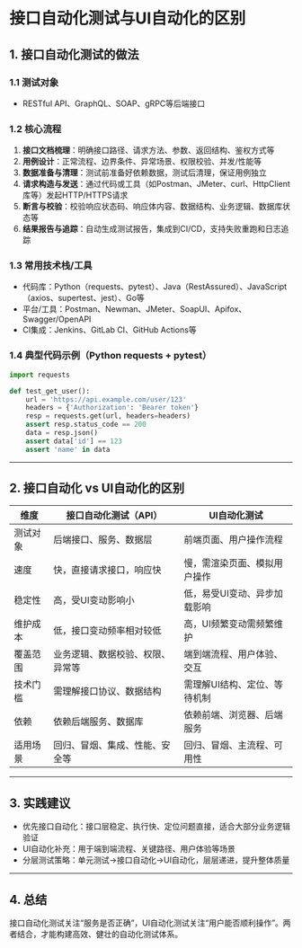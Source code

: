 # 接口自动化测试与UI自动化的区别

## 1. 接口自动化测试的做法

### 1.1 测试对象
- RESTful API、GraphQL、SOAP、gRPC等后端接口

### 1.2 核心流程
1. **接口文档梳理**：明确接口路径、请求方法、参数、返回结构、鉴权方式等
2. **用例设计**：正常流程、边界条件、异常场景、权限校验、并发/性能等
3. **数据准备与清理**：测试前准备好依赖数据，测试后清理，保证用例独立
4. **请求构造与发送**：通过代码或工具（如Postman、JMeter、curl、HttpClient库等）发起HTTP/HTTPS请求
5. **断言与校验**：校验响应状态码、响应体内容、数据结构、业务逻辑、数据库状态等
6. **结果报告与追踪**：自动生成测试报告，集成到CI/CD，支持失败重跑和日志追踪

### 1.3 常用技术栈/工具
- 代码库：Python（requests、pytest）、Java（RestAssured）、JavaScript（axios、supertest、jest）、Go等
- 平台/工具：Postman、Newman、JMeter、SoapUI、Apifox、Swagger/OpenAPI
- CI集成：Jenkins、GitLab CI、GitHub Actions等

### 1.4 典型代码示例（Python requests + pytest）
```python
import requests

def test_get_user():
    url = 'https://api.example.com/user/123'
    headers = {'Authorization': 'Bearer token'}
    resp = requests.get(url, headers=headers)
    assert resp.status_code == 200
    data = resp.json()
    assert data['id'] == 123
    assert 'name' in data
```

---

## 2. 接口自动化 vs UI自动化的区别

| 维度         | 接口自动化测试（API）                | UI自动化测试                    |
|--------------|--------------------------------------|---------------------------------|
| 测试对象     | 后端接口、服务、数据层               | 前端页面、用户操作流程          |
| 速度         | 快，直接请求接口，响应快              | 慢，需渲染页面、模拟用户操作    |
| 稳定性       | 高，受UI变动影响小                   | 低，易受UI变动、异步加载影响    |
| 维护成本     | 低，接口变动频率相对较低             | 高，UI频繁变动需频繁维护        |
| 覆盖范围     | 业务逻辑、数据校验、权限、异常等      | 端到端流程、用户体验、交互      |
| 技术门槛     | 需理解接口协议、数据结构              | 需理解UI结构、定位、等待机制    |
| 依赖         | 依赖后端服务、数据库                  | 依赖前端、浏览器、后端服务      |
| 适用场景     | 回归、冒烟、集成、性能、安全等        | 回归、冒烟、主流程、可用性      |

---

## 3. 实践建议
- 优先接口自动化：接口层稳定、执行快、定位问题直接，适合大部分业务逻辑验证
- UI自动化补充：用于端到端流程、关键路径、用户体验等场景
- 分层测试策略：单元测试→接口自动化→UI自动化，层层递进，提升整体质量

---

## 4. 总结
接口自动化测试关注“服务是否正确”，UI自动化测试关注“用户能否顺利操作”。两者结合，才能构建高效、健壮的自动化测试体系。 